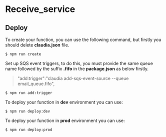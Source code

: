 # Receive_service

## Deploy
  
  To create your function, you can use the following command, but firstly you should delete  **claudia.json** file.
  ```
  $ npm run create
  ```
  Set up SQS event triggers, to do this, you must provide the same queue name followed by the suffix **.fifo** in the **package.json** as below firstly.

  >"add:trigger":"claudia add-sqs-event-source --queue email_queue.fifo",

    $ npm run add:trigger

  To deploy your function in **dev** environment you can use:
  ```
  $ npm run deploy:dev
  ```

  To deploy your function in **prod** environment you can use:
  ```
  $ npm run deploy:prod
  ```
